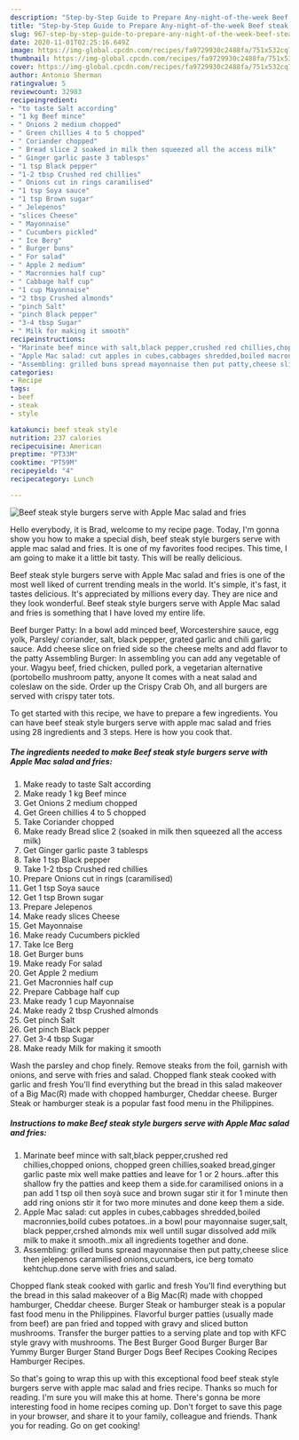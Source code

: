```yaml
---
description: "Step-by-Step Guide to Prepare Any-night-of-the-week Beef steak style burgers serve with Apple Mac salad and fries"
title: "Step-by-Step Guide to Prepare Any-night-of-the-week Beef steak style burgers serve with Apple Mac salad and fries"
slug: 967-step-by-step-guide-to-prepare-any-night-of-the-week-beef-steak-style-burgers-serve-with-apple-mac-salad-and-fries
date: 2020-11-01T02:25:16.649Z
image: https://img-global.cpcdn.com/recipes/fa9729930c2488fa/751x532cq70/beef-steak-style-burgers-serve-with-apple-mac-salad-and-fries-recipe-main-photo.jpg
thumbnail: https://img-global.cpcdn.com/recipes/fa9729930c2488fa/751x532cq70/beef-steak-style-burgers-serve-with-apple-mac-salad-and-fries-recipe-main-photo.jpg
cover: https://img-global.cpcdn.com/recipes/fa9729930c2488fa/751x532cq70/beef-steak-style-burgers-serve-with-apple-mac-salad-and-fries-recipe-main-photo.jpg
author: Antonio Sherman
ratingvalue: 5
reviewcount: 32983
recipeingredient:
- "to taste Salt according"
- "1 kg Beef mince"
- " Onions 2 medium chopped"
- " Green chillies 4 to 5 chopped"
- " Coriander chopped"
- " Bread slice 2 soaked in milk then squeezed all the access milk"
- " Ginger garlic paste 3 tablesps"
- "1 tsp Black pepper"
- "1-2 tbsp Crushed red chillies"
- " Onions cut in rings caramilised"
- "1 tsp Soya sauce"
- "1 tsp Brown sugar"
- " Jelepenos"
- "slices Cheese"
- " Mayonnaise"
- " Cucumbers pickled"
- " Ice Berg"
- " Burger buns"
- " For salad"
- " Apple 2 medium"
- " Macronnies half cup"
- " Cabbage half cup"
- "1 cup Mayonnaise"
- "2 tbsp Crushed almonds"
- "pinch Salt"
- "pinch Black pepper"
- "3-4 tbsp Sugar"
- " Milk for making it smooth"
recipeinstructions:
- "Marinate beef mince with salt,black pepper,crushed red chillies,chopped onions, chopped green chillies,soaked bread,ginger garlic paste mix well make patties and leave for 1 or 2 hours..after this shallow fry the patties and keep them a side.for caramilised onions in a pan add 1 tsp oil then soyà suce and brown sugar stir it for 1 minute then add ring onions stir it for two more minutes and done keep them a side."
- "Apple Mac salad: cut apples in cubes,cabbages shredded,boiled macronnies,boild cubes potatoes..in a bowl pour mayonnaise suger,salt, black pepper,crshed almonds mix well untill sugar dissolved add milk milk to make it smooth..mix all ingredients together and done."
- "Assembling: grilled buns spread mayonnaise then put patty,cheese slice then jelepenos caramilised onions,cucumbers, ice berg tomato kehtchup.done serve with fries and salad."
categories:
- Recipe
tags:
- beef
- steak
- style

katakunci: beef steak style 
nutrition: 237 calories
recipecuisine: American
preptime: "PT33M"
cooktime: "PT59M"
recipeyield: "4"
recipecategory: Lunch

---
```



![Beef steak style burgers serve with Apple Mac salad and fries](https://img-global.cpcdn.com/recipes/fa9729930c2488fa/751x532cq70/beef-steak-style-burgers-serve-with-apple-mac-salad-and-fries-recipe-main-photo.jpg)

Hello everybody, it is Brad, welcome to my recipe page. Today, I'm gonna show you how to make a special dish, beef steak style burgers serve with apple mac salad and fries. It is one of my favorites food recipes. This time, I am going to make it a little bit tasty. This will be really delicious.

Beef steak style burgers serve with Apple Mac salad and fries is one of the most well liked of current trending meals in the world. It's simple, it's fast, it tastes delicious. It's appreciated by millions every day. They are nice and they look wonderful. Beef steak style burgers serve with Apple Mac salad and fries is something that I have loved my entire life.

Beef burger Patty: In a bowl add minced beef, Worcestershire sauce, egg yolk, Parsley/ coriander, salt, black pepper, grated garlic and chili garlic sauce. Add cheese slice on fried side so the cheese melts and add flavor to the patty Assembling Burger: In assembling you can add any vegetable of your. Wagyu beef, fried chicken, pulled pork, a vegetarian alternative (portobello mushroom patty, anyone It comes with a neat salad and coleslaw on the side. Order up the Crispy Crab Oh, and all burgers are served with crispy tater tots.


To get started with this recipe, we have to prepare a few ingredients. You can have beef steak style burgers serve with apple mac salad and fries using 28 ingredients and 3 steps. Here is how you cook that.

<!--inarticleads1-->

##### The ingredients needed to make Beef steak style burgers serve with Apple Mac salad and fries:

1. Make ready to taste Salt according
1. Make ready 1 kg Beef mince
1. Get  Onions 2 medium chopped
1. Get  Green chillies 4 to 5 chopped
1. Take  Coriander chopped
1. Make ready  Bread slice 2 (soaked in milk then squeezed all the access milk)
1. Get  Ginger garlic paste 3 tablesps
1. Take 1 tsp Black pepper
1. Take 1-2 tbsp Crushed red chillies
1. Prepare  Onions cut in rings (caramilised)
1. Get 1 tsp Soya sauce
1. Get 1 tsp Brown sugar
1. Prepare  Jelepenos
1. Make ready slices Cheese
1. Get  Mayonnaise
1. Make ready  Cucumbers pickled
1. Take  Ice Berg
1. Get  Burger buns
1. Make ready  For salad
1. Get  Apple 2 medium
1. Get  Macronnies half cup
1. Prepare  Cabbage half cup
1. Make ready 1 cup Mayonnaise
1. Make ready 2 tbsp Crushed almonds
1. Get pinch Salt
1. Get pinch Black pepper
1. Get 3-4 tbsp Sugar
1. Make ready  Milk for making it smooth


Wash the parsley and chop finely. Remove steaks from the foil, garnish with onions, and serve with fries and salad. Chopped flank steak cooked with garlic and fresh You&#39;ll find everything but the bread in this salad makeover of a Big Mac(R) made with chopped hamburger, Cheddar cheese. Burger Steak or hamburger steak is a popular fast food menu in the Philippines. 

<!--inarticleads2-->

##### Instructions to make Beef steak style burgers serve with Apple Mac salad and fries:

1. Marinate beef mince with salt,black pepper,crushed red chillies,chopped onions, chopped green chillies,soaked bread,ginger garlic paste mix well make patties and leave for 1 or 2 hours..after this shallow fry the patties and keep them a side.for caramilised onions in a pan add 1 tsp oil then soyà suce and brown sugar stir it for 1 minute then add ring onions stir it for two more minutes and done keep them a side.
1. Apple Mac salad: cut apples in cubes,cabbages shredded,boiled macronnies,boild cubes potatoes..in a bowl pour mayonnaise suger,salt, black pepper,crshed almonds mix well untill sugar dissolved add milk milk to make it smooth..mix all ingredients together and done.
1. Assembling: grilled buns spread mayonnaise then put patty,cheese slice then jelepenos caramilised onions,cucumbers, ice berg tomato kehtchup.done serve with fries and salad.


Chopped flank steak cooked with garlic and fresh You&#39;ll find everything but the bread in this salad makeover of a Big Mac(R) made with chopped hamburger, Cheddar cheese. Burger Steak or hamburger steak is a popular fast food menu in the Philippines. Flavorful burger patties (usually made from beef) are pan fried and topped with gravy and sliced button mushrooms. Transfer the burger patties to a serving plate and top with KFC style gravy with mushrooms. The Best Burger Good Burger Burger Bar Yummy Burger Burger Stand Burger Dogs Beef Recipes Cooking Recipes Hamburger Recipes. 

So that's going to wrap this up with this exceptional food beef steak style burgers serve with apple mac salad and fries recipe. Thanks so much for reading. I'm sure you will make this at home. There's gonna be more interesting food in home recipes coming up. Don't forget to save this page in your browser, and share it to your family, colleague and friends. Thank you for reading. Go on get cooking!
